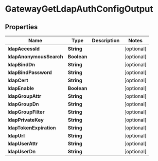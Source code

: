 

# GatewayGetLdapAuthConfigOutput


## Properties

| Name | Type | Description | Notes |
|------------ | ------------- | ------------- | -------------|
|**ldapAccessId** | **String** |  |  [optional] |
|**ldapAnonymousSearch** | **Boolean** |  |  [optional] |
|**ldapBindDn** | **String** |  |  [optional] |
|**ldapBindPassword** | **String** |  |  [optional] |
|**ldapCert** | **String** |  |  [optional] |
|**ldapEnable** | **Boolean** |  |  [optional] |
|**ldapGroupAttr** | **String** |  |  [optional] |
|**ldapGroupDn** | **String** |  |  [optional] |
|**ldapGroupFilter** | **String** |  |  [optional] |
|**ldapPrivateKey** | **String** |  |  [optional] |
|**ldapTokenExpiration** | **String** |  |  [optional] |
|**ldapUrl** | **String** |  |  [optional] |
|**ldapUserAttr** | **String** |  |  [optional] |
|**ldapUserDn** | **String** |  |  [optional] |



